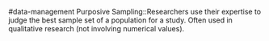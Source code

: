 #data-management 
Purposive Sampling::Researchers use their expertise to judge the best sample set of a population for a study. Often used in qualitative research (not involving numerical values).
<!--SR:!2024-02-15,3,250-->

